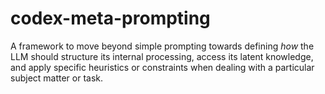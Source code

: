 # codex-meta-prompting
A framework to move beyond simple prompting towards defining *how* the LLM should structure its internal processing, access its latent knowledge, and apply specific heuristics or constraints when dealing with a particular subject matter or task.
